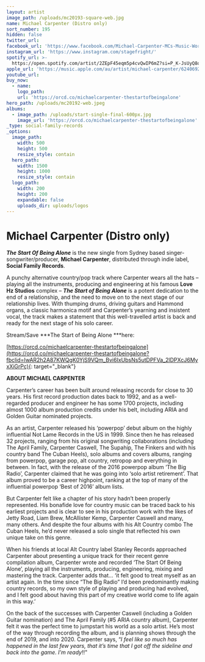 ```yaml
---
layout: artist
image_path: /uploads/mc20193-square-web.jpg
name: Michael Carpenter (Distro only)
sort_number: 195
hidden: false
twitter_url:
facebook_url: 'https://www.facebook.com/Michael-Carpenter-MCs-Music-World-156402162959/'
instagram_url: 'https://www.instagram.com/stagefright/'
spotify_url: >-
  https://open.spotify.com/artist/2ZEpF45eqm5p4cvQwIP6mZ?si=P_K-JsUyQ8qhX50g6582tA
apple_url: 'https://music.apple.com/au/artist/michael-carpenter/6240692'
youtube_url:
buy_now:
  - name:
    logo_path:
    url: 'https://orcd.co/michaelcarpenter-thestartofbeingalone'
hero_path: /uploads/mc20192-web.jpeg
albums:
  - image_path: /uploads/start-single-final-600px.jpg
    image_url: 'https://orcd.co/michaelcarpenter-thestartofbeingalone'
_type: social-family-records
_options:
  image_path:
    width: 500
    height: 500
    resize_style: contain
  hero_path:
    width: 1500
    height: 1000
    resize_style: contain
  logo_path:
    width: 200
    height: 200
    expandable: false
    uploads_dir: uploads/logos
---
```


# Michael Carpenter (Distro only)

***The Start Of Being Alone*** is the new single from Sydney based singer-songwriter/producer, **Michael Carpenter**, distributed through indie label, **Social Family Records**.

A punchy alternative country/pop track where Carpenter wears all the hats – playing all the instruments, producing and engineering at his famous **Love Hz Studios** complex – ***The Start of Being Alone*** is a potent dedication to the end of a relationship, and the need to move on to the next stage of our relationship lives. With thumping drums, driving guitars and Hammond organs, a classic harmonica motif and Carpenter’s yearning and insistent vocal, the track makes a statement that this well-travelled artist is back and ready for the next stage of his solo career.

Stream/Save *\*\*The Start of Being Alone \*\**here:&nbsp;

[https://orcd.co/michaelcarpenter-thestartofbeingalone](https://orcd.co/michaelcarpenter-thestartofbeingalone?fbclid=IwAR2h2A87KWQgK0YjS9VQm_Bvi6IxUbsNs5utDPFVa_2lDPXcJ6MyxXiGrPc){: target="_blank"}

**ABOUT MICHAEL CARPENTER**

Carpenter’s career has been built around releasing records for close to 30 years. His first record production dates back to 1992, and as a well-regarded producer and engineer he has some 1700 projects, including almost 1000 album production credits under his belt, including ARIA and Golden Guitar nominated projects.

As an artist, Carpenter released his ‘powerpop’ debut album on the highly influential Not Lame Records in the US in 1999. Since then he has released 32 projects, ranging from his original songwriting collaborations (including The April Family, Carpenter Caswell, The Supahip, The Finkers and with his country band The Cuban Heels), solo albums and covers albums, ranging from powerpop, garage pop, alt country, retropop and everything in between. In fact, with the release of the 2016 powerpop album ‘The Big Radio’, Carpenter claimed that he was going into ‘solo artist retirement’. That album proved to be a career highpoint, ranking at the top of many of the influential powerpop ‘Best of 2016’ album lists.

But Carpenter felt like a chapter of his story hadn’t been properly represented. His bonafide love for country music can be traced back to his earliest projects and is clear to see in his production work with the likes of Jetty Road, Liam Brew, McAllister Kemp, Carpenter Caswell and many, many others. And despite the four albums with his Alt Country combo The Cuban Heels, he’d never released a solo single that reflected his own unique take on this genre.

When his friends at local Alt Country label Stanley Records approached Carpenter about presenting a unique track for their recent genre compilation album, Carpenter wrote and recorded ‘The Start Of Being Alone’, playing all the instruments, producing, engineering, mixing and mastering the track. Carpenter adds that… ‘it felt good to treat myself as an artist again. In the time since “The Big Radio” I’d been predominantly making country records, so my own style of playing and producing had evolved, and I felt good about having this part of my creative world come to life again in this way.’

On the back of the successes with Carpenter Caswell (including a Golden Guitar nomination) and The April Family (\#5 ARIA country album), Carpenter felt it was the perfect time to jumpstart his world as a solo artist. He’s most of the way through recording the album, and is planning shows through the end of 2019, and into 2020. Carpenter says, “*I feel like so much has happened in the last few years, that it’s time that I got off the sideline and back into the game. I’m ready*\!\!"